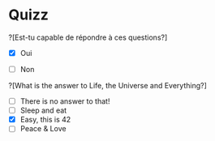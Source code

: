 # Quizz

?[Est-tu capable de répondre à ces questions?]
-[X] Oui
-[ ] Non



?[What is the answer to Life, the Universe and Everything?]
-[ ] There is no answer to that!
-[ ] Sleep and eat
-[X] Easy, this is 42
-[ ] Peace & Love

